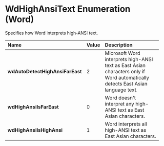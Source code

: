 
# WdHighAnsiText Enumeration (Word)

Specifies how Word interprets high-ANSI text.



|**Name**|**Value**|**Description**|
|:-----|:-----|:-----|
|**wdAutoDetectHighAnsiFarEast**|2|Microsoft Word interprets high-ANSI text as East Asian characters only if Word automatically detects East Asian language text.|
|**wdHighAnsiIsFarEast**|0|Word doesn't interpret any high-ANSI text as East Asian characters.|
|**wdHighAnsiIsHighAnsi**|1|Word interprets all high-ANSI text as East Asian characters.|
